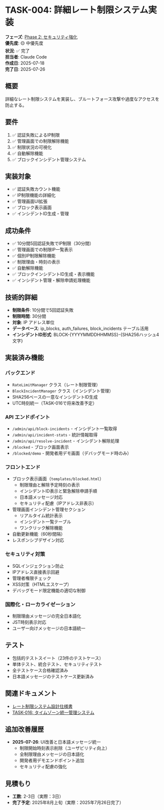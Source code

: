 # TASK-004: 詳細レート制限システム実装

**フェーズ**: [Phase 2: セキュリティ強化](../phases/phase2-security.md)  
**優先度**: 🟡 中優先度  
**状況**: ✅ 完了  
**担当者**: Claude Code  
**作成日**: 2025-07-18  
**完了日**: 2025-07-26

## 概要
詳細なレート制限システムを実装し、ブルートフォース攻撃や過度なアクセスを防止する。

## 要件
1. ✅ 認証失敗によるIP制限
2. ✅ 管理画面での制限解除機能
3. ✅ 制限状況の可視化
4. ✅ 自動解除機能
5. ✅ ブロックインシデント管理システム

## 実装対象
- ✅ 認証失敗カウント機能
- ✅ IP制限機能の詳細化
- ✅ 管理画面UI拡張
- ✅ ブロック表示画面
- ✅ インシデントID生成・管理

## 成功条件
- ✅ 10分間5回認証失敗でIP制限（30分間）
- ✅ 管理画面での制限IP一覧表示
- ✅ 個別IP制限解除機能
- ✅ 制限理由・時刻の表示
- ✅ 自動解除機能
- ✅ ブロックインシデントID生成・表示機能
- ✅ インシデント管理・解除申請処理機能

## 技術的詳細
- **制限条件**: 10分間で5回認証失敗
- **制限時間**: 30分間
- **対象**: IP アドレス単位
- **データベース**: ip_blocks, auth_failures, block_incidents テーブル活用
- **インシデントID形式**: BLOCK-{YYYYMMDDHHMMSS}-{SHA256ハッシュ4文字}

## 実装済み機能

### バックエンド
- `RateLimitManager` クラス（レート制限管理）
- `BlockIncidentManager` クラス（インシデント管理）
- SHA256ベースの一意なインシデントID生成
- UTC時刻統一（TASK-016で将来改善予定）

### API エンドポイント
- `/admin/api/block-incidents` - インシデント一覧取得
- `/admin/api/incident-stats` - 統計情報取得
- `/admin/api/resolve-incident` - インシデント解除処理
- `/blocked` - ブロック画面表示
- `/blocked/demo` - 開発者用デモ画面（デバッグモード時のみ）

### フロントエンド
- ブロック表示画面（`templates/blocked.html`）
  - 制限理由と解除予定時刻の表示
  - インシデントID表示と緊急解除申請手順
  - 日本語メッセージ対応
  - セキュリティ配慮（IPアドレス非表示）
- 管理画面インシデント管理セクション
  - リアルタイム統計表示
  - インシデント一覧テーブル
  - ワンクリック解除機能
- 自動更新機能（60秒間隔）
- レスポンシブデザイン対応

### セキュリティ対策
- SQLインジェクション防止
- IPアドレス直接表示回避
- 管理者権限チェック
- XSS対策（HTMLエスケープ）
- デバッグモード限定機能の適切な制御

### 国際化・ローカライゼーション
- 制限理由メッセージの完全日本語化
- JST時刻表示対応
- ユーザー向けメッセージの日本語統一

## テスト
- 包括的テストスイート（23件のテストケース）
- 単体テスト、統合テスト、セキュリティテスト
- 全テストケース合格確認済み
- 日本語メッセージのテストケース更新済み

## 関連ドキュメント
- [レート制限システム設計仕様書](../../docs/rate-limiting-system-design.md)
- [TASK-016: タイムゾーン統一管理システム](TASK-016.md)

## 追加改善履歴
- **2025-07-26**: UI改善と日本語メッセージ統一
  - 制限開始時刻表示削除（ユーザビリティ向上）
  - 全制限理由メッセージの日本語化
  - 開発者用デモエンドポイント追加
  - セキュリティ配慮の強化

## 見積もり
- **工数**: 2-3日（実際：3日）
- **完了予定**: 2025年8月上旬（実際：2025年7月26日完了）